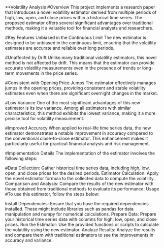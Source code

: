 **Volatility Analysis
#Overview
This project implements a research paper that introduces a novel volatility estimator derived from multiple periods of high, low, open, and close prices within a historical time series. The proposed estimator offers several significant advantages over traditional methods, making it a valuable tool for financial analysts and researchers.

#Key Features
Unbiased in the Continuous Limit
The new estimator is designed to be unbiased in the continuous limit, ensuring that the volatility estimates are accurate and reliable over long periods.

#Unaffected by Drift
Unlike many traditional volatility estimators, this novel method is not affected by drift. This means that the estimator can provide accurate volatility measurements even in the presence of trends or long-term movements in the price series.

#Consistent with Opening Price Jumps
The estimator effectively manages jumps in the opening prices, providing consistent and stable volatility estimates even when there are significant overnight changes in the market.

#Low Variance
One of the most significant advantages of this new estimator is its low variance. Among all estimators with similar characteristics, this method exhibits the lowest variance, making it a more precise tool for volatility measurement.

#Improved Accuracy
When applied to real-life time series data, the new estimator demonstrates a notable improvement in accuracy compared to the conventional close-to-close estimator. This enhancement makes it particularly useful for practical financial analysis and risk management.

#Implementation Details
The implementation of the estimator involves the following steps:

#Data Collection: Gather historical time series data, including high, low, open, and close prices for the desired periods.
Estimator Calculation: Apply the novel estimator formula to the collected data to compute the volatility.
Comparison and Analysis: Compare the results of the new estimator with those obtained from traditional methods to evaluate its performance.
Usage
#To use this estimator, follow the steps below:

Install Dependencies: Ensure that you have the required dependencies installed. These might include libraries such as pandas for data manipulation and numpy for numerical calculations.
Prepare Data: Prepare your historical time series data with columns for high, low, open, and close prices.
Run the Estimator: Use the provided functions or scripts to calculate the volatility using the new estimator.
Analyze Results: Analyze the results and compare them with traditional estimators to see the improvements in accuracy and variance.
